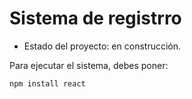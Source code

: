 <h1> Sistema de registrro</h1> 

- Estado del proyecto: en construcción.

Para ejecutar el sistema, debes poner:

 ```npm install react```
